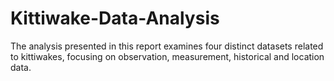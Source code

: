 # Kittiwake-Data-Analysis
The analysis presented in this report examines four distinct datasets related to kittiwakes,  focusing on observation, measurement, historical and location data.
